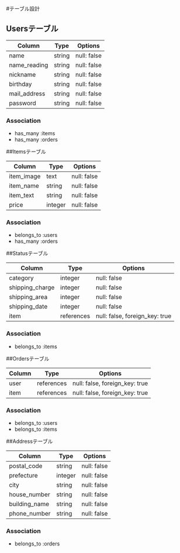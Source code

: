 #テーブル設計

## Usersテーブル

| Column        | Type    | Options      |
| --------------| ------- | -------------|
| name          | string  | null: false  |
| name_reading  | string  | null: false  |
| nickname      | string  | null: false  |
| birthday      | string  | null: false  |
| mail_address  | string  | null: false  |
| password      | string  | null: false  |

### Association

- has_many :items
- has_many :orders


##Itemsテーブル

| Column        | Type     | Options      |
| --------------| -------- | -------------|
| item_image    | text     | null: false  |
| item_name     | string   | null: false  |
| item_text     | string   | null: false  |
| price         | integer  | null: false  |

### Association

- belongs_to :users
- has_many   :orders

##Statusテーブル

| Column           | Type         | Options                         |
| --------------   | ------------ | --------------------------------|
| category         | integer      | null: false                     |
| shipping_charge  | integer      | null: false                     |
| shipping_area    | integer      | null: false                     |
| shipping_date    | integer      | null: false                     |
| item             | references   | null: false, foreign_key: true  |

### Association

- belongs_to :items


##Ordersテーブル

| Column           | Type         | Options                         |
| --------------   | ------------ | --------------------------------|
| user             | references   | null: false, foreign_key: true  |
| item             | references   | null: false, foreign_key: true  |

### Association

- belongs_to :users
- belongs_to :items

##Addressテーブル

| Column           | Type        | Options                         |
| --------------   | ------------| --------------------------------|
| postal_code      | string      | null: false                     |
| prefecture       | integer     | null: false                     |
| city             | string      | null: false                     |
| house_number     | string      | null: false                     |
| building_name    | string      | null: false                     |
| phone_number     | string      | null: false                     |

### Association

- belongs_to :orders
